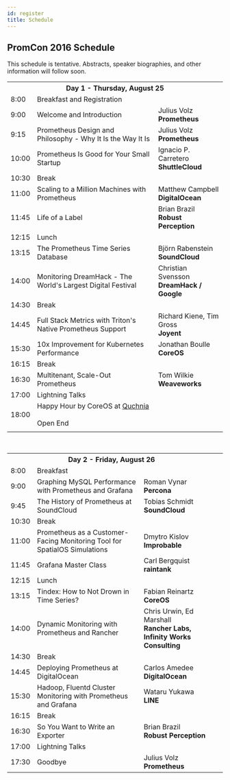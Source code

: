 ```yaml
---
id: register
title: Schedule
---
```


## PromCon 2016 Schedule

This schedule is tentative. Abstracts, speaker biographies, and other
information will follow soon.

<table class="table schedule-table">
  <tr class="day">
    <th colspan="3">Day 1 - Thursday, August 25</th>
  </tr>
  <tr class="break">
    <td>8:00</td>
    <td>Breakfast and Registration</td>
    <td></td>
  </tr>
  <tr class="talk">
    <td>9:00</td>
    <td>Welcome and Introduction</td>
    <td>Julius Volz<br><b>Prometheus</b></td>
  </tr>
  <tr class="talk">
    <td>9:15</td>
    <td>Prometheus Design and Philosophy - Why It Is the Way It Is</td>
    <td>Julius Volz<br><b>Prometheus</b></td>
  </tr>
  <tr class="talk">
    <td>10:00</td>
    <td>Prometheus Is Good for Your Small Startup</td>
    <td>Ignacio P. Carretero<br><b>ShuttleCloud</b></td>
  </tr>
  <tr class="break">
    <td>10:30</td>
    <td>Break</td>
    <td></td>
  </tr>
  <tr class="talk">
    <td>11:00</td>
    <td>Scaling to a Million Machines with Prometheus</td>
    <td>Matthew Campbell<br><b>DigitalOcean</b></td>
  </tr>
  <tr class="talk">
    <td>11:45</td>
    <td>Life of a Label</td>
    <td>Brian Brazil<br><b>Robust Perception</b></td>
  </tr>
  <tr class="break">
    <td>12:15</td>
    <td>Lunch</td>
    <td></td>
  </tr>
  <tr class="talk">
    <td>13:15</td>
    <td>The Prometheus Time Series Database</td>
    <td>Björn Rabenstein<br><b>SoundCloud</b></td>
  </tr>
  <tr class="talk">
    <td>14:00</td>
    <td>Monitoring DreamHack - The World's Largest Digital Festival</td>
    <td>Christian Svensson<br><b>DreamHack / Google</b></td>
  </tr>
  <tr class="break">
    <td>14:30</td>
    <td>Break</td>
    <td></td>
  </tr>
  <tr class="talk">
    <td>14:45</td>
    <td>Full Stack Metrics with Triton's Native Prometheus Support</td>
    <td>Richard Kiene, Tim Gross<br><b>Joyent</b></td>
  </tr>
  <tr class="talk">
    <td>15:30</td>
    <td>10x Improvement for Kubernetes Performance</td>
    <td>Jonathan Boulle<br><b>CoreOS</b></td>
  </tr>
  <tr class="break">
    <td>16:15</td>
    <td>Break</td>
    <td></td>
  </tr>
  <tr class="talk">
    <td>16:30</td>
    <td>Multitenant, Scale-Out Prometheus</td>
    <td>Tom Wilkie<br><b>Weaveworks</b></td>
  </tr>
  <tr class="talk">
    <td>17:00</td>
    <td>Lightning Talks</td>
    <td></td>
  </tr>
  <tr class="break">
    <td>18:00</td>
    <td>
      Happy Hour by CoreOS at <a href="https://goo.gl/maps/pcZA47UDC1s">Quchnia</a><br>
      <br>
      Open End
    </td>
    <td></td>
  </tr>
  <tr>
    <td></td>
    <td></td>
    <td></td>
  </tr>
</table>

<br>

<table class="table schedule-table">
  <tr class="day">
    <th colspan="3">Day 2 - Friday, August 26</th>
  </tr>
  <tr class="break">
    <td>8:00</td>
    <td>Breakfast</td>
    <td></td>
  </tr>
  <tr class="talk">
    <td>9:00</td>
    <td>Graphing MySQL Performance with Prometheus and Grafana</td>
    <td>Roman Vynar<br><b>Percona</b></td>
  </tr>
  <tr class="talk">
    <td>9:45</td>
    <td>The History of Prometheus at SoundCloud</td>
    <td>Tobias Schmidt<br><b>SoundCloud</b></td>
  </tr>
  <tr class="break">
    <td>10:30</td>
    <td>Break</td>
    <td></td>
  </tr>
  <tr class="talk">
    <td>11:00</td>
    <td>Prometheus as a Customer-Facing Monitoring Tool for SpatialOS Simulations</td>
    <td>Dmytro Kislov<br><b>Improbable</b></td>
  </tr>
  <tr class="talk">
    <td>11:45</td>
    <td>Grafana Master Class</td>
    <td>Carl Bergquist<br><b>raintank</b></td>
  </tr>
  <tr class="break">
    <td>12:15</td>
    <td>Lunch</td>
    <td></td>
  </tr>
  <tr class="talk">
    <td>13:15</td>
    <td>Tindex: How to Not Drown in Time Series?</td>
    <td>Fabian Reinartz<br><b>CoreOS</b></td>
  </tr>
  <tr class="talk">
    <td>14:00</td>
    <td>Dynamic Monitoring with Prometheus and Rancher</td>
    <td>Chris Urwin, Ed Marshall<br><b>Rancher Labs, Infinity Works Consulting</b></td>
  </tr>
  <tr class="break">
    <td>14:30</td>
    <td>Break</td>
    <td><td>
  </tr>
  <tr class="talk">
    <td>14:45</td>
    <td>Deploying Prometheus at DigitalOcean</td>
    <td>Carlos Amedee<br><b>DigitalOcean</b></td>
  </tr>
  <tr class="talk">
    <td>15:30</td>
    <td>Hadoop, Fluentd Cluster Monitoring with Prometheus and Grafana</td>
    <td>Wataru Yukawa<br><b>LINE</b></td>
  </tr>
  <tr class="break">
    <td>16:15</td>
    <td>Break</td>
    <td></td>
  </tr>
  <tr class="talk">
    <td>16:30</td>
    <td>So You Want to Write an Exporter</td>
    <td>Brian Brazil<br><b>Robust Perception</b></td>
  </tr>
  <tr class="talk">
    <td>17:00</td>
    <td>Lightning Talks</td>
    <td></td>
  </tr>
  <tr class="talk">
    <td>17:30</td>
    <td>Goodbye</td>
    <td>Julius Volz<br><b>Prometheus</b></td>
  </tr>
</table>
